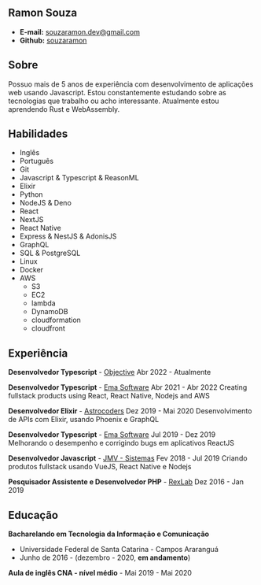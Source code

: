 ## Ramon Souza

- **E-mail:** souzaramon.dev@gmail.com<br>
- **Github:** [souzaramon](https://github.com/souzaramon)

## Sobre

Possuo mais de 5 anos de experiência com desenvolvimento de aplicações web usando Javascript. Estou constantemente estudando sobre as tecnologias que trabalho ou acho interessante. Atualmente estou aprendendo Rust e WebAssembly.

## Habilidades

- Inglês
- Português
- Git
- Javascript & Typescript & ReasonML
- Elixir
- Python
- NodeJS & Deno
- React
- NextJS
- React Native
- Express & NestJS & AdonisJS
- GraphQL
- SQL & PostgreSQL
- Linux
- Docker
- AWS
  - S3
  - EC2
  - lambda
  - DynamoDB
  - cloudformation
  - cloudfront

## Experiência

**Desenvolvedor Typescript** - [Objective](https://www.objective.com.br/) Abr 2022 - Atualmente

**Desenvolvedor Typescript** - [Ema Software](https://ema.net.br/) Abr 2021 - Abr 2022
Creating fullstack products using React, React Native, Nodejs and AWS

**Desenvolvedor Elixir** - [Astrocoders](https://astrocoders.com/) Dez 2019 - Mai 2020
Desenvolvimento de APIs com Elixir, usando Phoenix e GraphQL

**Desenvolvedor Typescript** - [Ema Software](https://ema.net.br/) Jul 2019 - Dez 2019
Melhorando o desempenho e corrigindo bugs em aplicativos ReactJS

**Desenvolvedor Javascript** - [JMV - Sistemas](sgap.com.br) Fev 2018 - Jul 2019
Criando produtos fullstack usando VueJS, React Native e Nodejs

**Pesquisador Assistente e Desenvolvedor PHP** - [RexLab](rexlab.ufsc.br) Dez 2016 - Jan 2019

## Educação

**Bacharelando em Tecnologia da Informação e Comunicação**

- Universidade Federal de Santa Catarina - Campos Araranguá
- Junho de 2016 - (dezembro - 2020, **em andamento**)

**Aula de inglês CNA - nível médio** - Mai 2019 - Mai 2020
